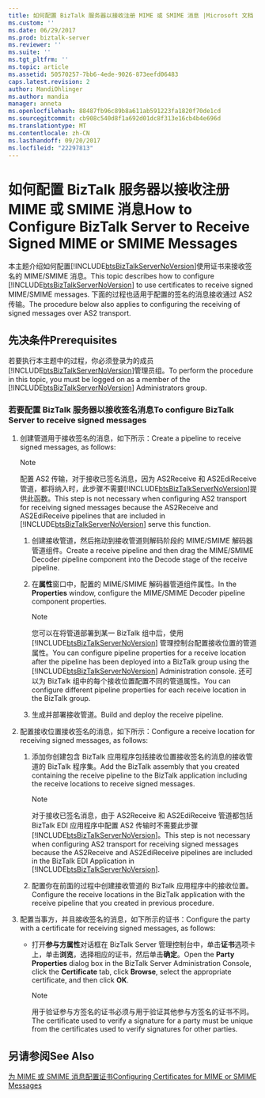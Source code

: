 ```yaml
---
title: 如何配置 BizTalk 服务器以接收注册 MIME 或 SMIME 消息 |Microsoft 文档
ms.custom: ''
ms.date: 06/29/2017
ms.prod: biztalk-server
ms.reviewer: ''
ms.suite: ''
ms.tgt_pltfrm: ''
ms.topic: article
ms.assetid: 50570257-7bb6-4ede-9026-873eefd06483
caps.latest.revision: 2
author: MandiOhlinger
ms.author: mandia
manager: anneta
ms.openlocfilehash: 88487fb96c89b8a611ab591223fa1820f70de1cd
ms.sourcegitcommit: cb908c540d8f1a692d01dc8f313e16cb4b4e696d
ms.translationtype: MT
ms.contentlocale: zh-CN
ms.lasthandoff: 09/20/2017
ms.locfileid: "22297813"
---
```

# <a name="how-to-configure-biztalk-server-to-receive-signed-mime-or-smime-messages"></a><span data-ttu-id="e0ab5-102">如何配置 BizTalk 服务器以接收注册 MIME 或 SMIME 消息</span><span class="sxs-lookup"><span data-stu-id="e0ab5-102">How to Configure BizTalk Server to Receive Signed MIME or SMIME Messages</span></span>
<span data-ttu-id="e0ab5-103">本主题介绍如何配置[!INCLUDE[btsBizTalkServerNoVersion](../includes/btsbiztalkservernoversion-md.md)]使用证书来接收签名的 MIME/SMIME 消息。</span><span class="sxs-lookup"><span data-stu-id="e0ab5-103">This topic describes how to configure [!INCLUDE[btsBizTalkServerNoVersion](../includes/btsbiztalkservernoversion-md.md)] to use certificates to receive signed MIME/SMIME messages.</span></span> <span data-ttu-id="e0ab5-104">下面的过程也适用于配置的签名的消息接收通过 AS2 传输。</span><span class="sxs-lookup"><span data-stu-id="e0ab5-104">The procedure below also applies to configuring the receiving of signed messages over AS2 transport.</span></span>  
  
## <a name="prerequisites"></a><span data-ttu-id="e0ab5-105">先决条件</span><span class="sxs-lookup"><span data-stu-id="e0ab5-105">Prerequisites</span></span>  
 <span data-ttu-id="e0ab5-106">若要执行本主题中的过程，你必须登录为的成员[!INCLUDE[btsBizTalkServerNoVersion](../includes/btsbiztalkservernoversion-md.md)]管理员组。</span><span class="sxs-lookup"><span data-stu-id="e0ab5-106">To perform the procedure in this topic, you must be logged on as a member of the [!INCLUDE[btsBizTalkServerNoVersion](../includes/btsbiztalkservernoversion-md.md)] Administrators group.</span></span>  
  
### <a name="to-configure-biztalk-server-to-receive-signed-messages"></a><span data-ttu-id="e0ab5-107">若要配置 BizTalk 服务器以接收签名消息</span><span class="sxs-lookup"><span data-stu-id="e0ab5-107">To configure BizTalk Server to receive signed messages</span></span>  
  
1.  <span data-ttu-id="e0ab5-108">创建管道用于接收签名的消息，如下所示：</span><span class="sxs-lookup"><span data-stu-id="e0ab5-108">Create a pipeline to receive signed messages, as follows:</span></span>  
  
    > [!NOTE]
    >  <span data-ttu-id="e0ab5-109">配置 AS2 传输，对于接收已签名消息，因为 AS2Receive 和 AS2EdiReceive 管道，都将纳入时，此步骤不需要[!INCLUDE[btsBizTalkServerNoVersion](../includes/btsbiztalkservernoversion-md.md)]提供此函数。</span><span class="sxs-lookup"><span data-stu-id="e0ab5-109">This step is not necessary when configuring AS2 transport for receiving signed messages because the AS2Receive and AS2EdiReceive pipelines that are included in [!INCLUDE[btsBizTalkServerNoVersion](../includes/btsbiztalkservernoversion-md.md)] serve this function.</span></span>  
  
    1.  <span data-ttu-id="e0ab5-110">创建接收管道，然后拖动到接收管道则解码阶段的 MIME/SMIME 解码器管道组件。</span><span class="sxs-lookup"><span data-stu-id="e0ab5-110">Create a receive pipeline and then drag the MIME/SMIME Decoder pipeline component into the Decode stage of the receive pipeline.</span></span>  
  
    2.  <span data-ttu-id="e0ab5-111">在**属性**窗口中，配置的 MIME/SMIME 解码器管道组件属性。</span><span class="sxs-lookup"><span data-stu-id="e0ab5-111">In the **Properties** window, configure the MIME/SMIME Decoder pipeline component properties.</span></span>  
  
        > [!NOTE]
        >  <span data-ttu-id="e0ab5-112">您可以在将管道部署到某一 BizTalk 组中后，使用 [!INCLUDE[btsBizTalkServerNoVersion](../includes/btsbiztalkservernoversion-md.md)] 管理控制台配置接收位置的管道属性。</span><span class="sxs-lookup"><span data-stu-id="e0ab5-112">You can configure pipeline properties for a receive location after the pipeline has been deployed into a BizTalk group using the [!INCLUDE[btsBizTalkServerNoVersion](../includes/btsbiztalkservernoversion-md.md)] Administration console.</span></span> <span data-ttu-id="e0ab5-113">还可以为 BizTalk 组中的每个接收位置配置不同的管道属性。</span><span class="sxs-lookup"><span data-stu-id="e0ab5-113">You can configure different pipeline properties for each receive location in the BizTalk group.</span></span>  
  
    3.  <span data-ttu-id="e0ab5-114">生成并部署接收管道。</span><span class="sxs-lookup"><span data-stu-id="e0ab5-114">Build and deploy the receive pipeline.</span></span>  
  
2.  <span data-ttu-id="e0ab5-115">配置接收位置接收签名的消息，如下所示：</span><span class="sxs-lookup"><span data-stu-id="e0ab5-115">Configure a receive location for receiving signed messages, as follows:</span></span>  
  
    1.  <span data-ttu-id="e0ab5-116">添加你创建包含 BizTalk 应用程序包括接收位置接收签名的消息的接收管道的 BizTalk 程序集。</span><span class="sxs-lookup"><span data-stu-id="e0ab5-116">Add the BizTalk assembly that you created containing the receive pipeline to the BizTalk application including the receive locations to receive signed messages.</span></span>  
  
        > [!NOTE]
        >  <span data-ttu-id="e0ab5-117">对于接收已签名消息，由于 AS2Receive 和 AS2EdiReceive 管道都包括 BizTalk EDI 应用程序中配置 AS2 传输时不需要此步骤[!INCLUDE[btsBizTalkServerNoVersion](../includes/btsbiztalkservernoversion-md.md)]。</span><span class="sxs-lookup"><span data-stu-id="e0ab5-117">This step is not necessary when configuring AS2 transport for receiving signed messages because the AS2Receive and AS2EdiReceive pipelines are included in the BizTalk EDI Application in [!INCLUDE[btsBizTalkServerNoVersion](../includes/btsbiztalkservernoversion-md.md)].</span></span>  
  
    2.  <span data-ttu-id="e0ab5-118">配置你在前面的过程中创建接收管道的 BizTalk 应用程序中的接收位置。</span><span class="sxs-lookup"><span data-stu-id="e0ab5-118">Configure the receive locations in the BizTalk application with the receive pipeline that you created in previous procedure.</span></span>  
  
3.  <span data-ttu-id="e0ab5-119">配置当事方，并且接收签名的消息，如下所示的证书：</span><span class="sxs-lookup"><span data-stu-id="e0ab5-119">Configure the party with a certificate for receiving signed messages, as follows:</span></span>  
  
    -   <span data-ttu-id="e0ab5-120">打开**参与方属性**对话框在 BizTalk Server 管理控制台中，单击**证书**选项卡上，单击**浏览**，选择相应的证书，然后单击**确定**。</span><span class="sxs-lookup"><span data-stu-id="e0ab5-120">Open the **Party Properties** dialog box in the BizTalk Server Administration Console, click the **Certificate** tab, click **Browse**, select the appropriate certificate, and then click **OK**.</span></span>  
  
        > [!NOTE]
        >  <span data-ttu-id="e0ab5-121">用于验证参与方签名的证书必须与用于验证其他参与方签名的证书不同。</span><span class="sxs-lookup"><span data-stu-id="e0ab5-121">The certificate used to verify a signature for a party must be unique from the certificates used to verify signatures for other parties.</span></span>  
  
## <a name="see-also"></a><span data-ttu-id="e0ab5-122">另请参阅</span><span class="sxs-lookup"><span data-stu-id="e0ab5-122">See Also</span></span>  
 [<span data-ttu-id="e0ab5-123">为 MIME 或 SMIME 消息配置证书</span><span class="sxs-lookup"><span data-stu-id="e0ab5-123">Configuring Certificates for MIME or SMIME Messages</span></span>](../technical-guides/configuring-certificates-for-mime-or-smime-messages.md)